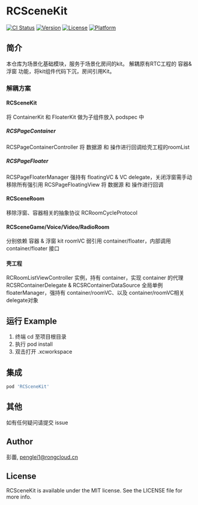 # RCSceneKit

[![CI Status](https://img.shields.io/travis/彭蕾/RCSceneKit.svg?style=flat)](https://travis-ci.org/彭蕾/RCSceneKit)
[![Version](https://img.shields.io/cocoapods/v/RCSceneKit.svg?style=flat)](https://cocoapods.org/pods/RCSceneKit)
[![License](https://img.shields.io/cocoapods/l/RCSceneKit.svg?style=flat)](https://cocoapods.org/pods/RCSceneKit)
[![Platform](https://img.shields.io/cocoapods/p/RCSceneKit.svg?style=flat)](https://cocoapods.org/pods/RCSceneKit)

## 简介
本仓库为场景化基础模块，服务于场景化房间的kit。
解耦原有RTC工程的 容器&浮窗 功能，将kit组件代码下沉，房间引用Kit。

### 解耦方案

#### RCSceneKit
将 ContainerKit 和 FloaterKit 做为子组件放入 podspec 中
##### RCSPageContainer
RCSPageContainerController 将 数据源 和 操作进行回调给壳工程的roomList
##### RCSPageFloater
RCSPageFloaterManager 强持有 floatingVC & VC delegate，关闭浮窗需手动移除所有强引用
RCSPageFloatingView 将 数据源 和 操作进行回调

#### RCSceneRoom
移除浮窗、容器相关的抽象协议 RCRoomCycleProtocol

#### RCSceneGame/Voice/Video/RadioRoom 
分别依赖 容器 & 浮窗 kit
roomVC 弱引用 container/floater，内部调用 container/floater 接口

#### 壳工程
RCRoomListViewController 实例，持有 container，实现 container 的代理 RCSRContainerDelegate & RCSRContainerDataSource
全局单例 floaterManager，强持有 container/roomVC、以及 container/roomVC相关delegate对象

## 运行 Example

1. 终端 cd 至项目根目录
2. 执行 pod install
3. 双击打开 .xcworkspace

## 集成

```ruby
pod 'RCSceneKit'
```
## 其他
如有任何疑问请提交 issue

## Author

彭蕾, penglei1@rongcloud.cn

## License

RCSceneKit is available under the MIT license. See the LICENSE file for more info.
